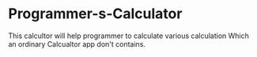 # Programmer-s-Calculator
This calcultor will help programmer to calculate various calculation Which an ordinary Calcualtor app don't contains.
